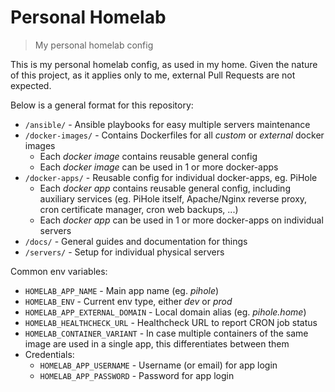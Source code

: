 # Personal Homelab

> My personal homelab config

This is my personal homelab config, as used in my home.
Given the nature of this project, as it applies only to me, external Pull Requests are not expected.

Below is a general format for this repository:

- `/ansible/` - Ansible playbooks for easy multiple servers maintenance
- `/docker-images/` - Contains Dockerfiles for all _custom_ or _external_ docker images
    - Each _docker image_ contains reusable general config
    - Each _docker image_ can be used in 1 or more docker-apps
- `/docker-apps/` - Reusable config for individual docker-apps, eg. PiHole
    - Each _docker app_ contains reusable general config, including auxiliary services (eg. PiHole itself, Apache/Nginx reverse proxy, cron certificate manager, cron web backups, ...)
    - Each _docker app_ can be used in 1 or more docker-apps on individual servers
- `/docs/` - General guides and documentation for things
- `/servers/` - Setup for individual physical servers

Common env variables:

- `HOMELAB_APP_NAME` - Main app name (eg. _pihole_)
- `HOMELAB_ENV` - Current env type, either _dev_ or _prod_
- `HOMELAB_APP_EXTERNAL_DOMAIN` - Local domain alias (eg. _pihole.home_)
- `HOMELAB_HEALTHCHECK_URL` - Healthcheck URL to report CRON job status
- `HOMELAB_CONTAINER_VARIANT` - In case multiple containers of the same image are used in a single app, this differentiates between them
- Credentials:
    - `HOMELAB_APP_USERNAME` - Username (or email) for app login
    - `HOMELAB_APP_PASSWORD` - Password for app login
